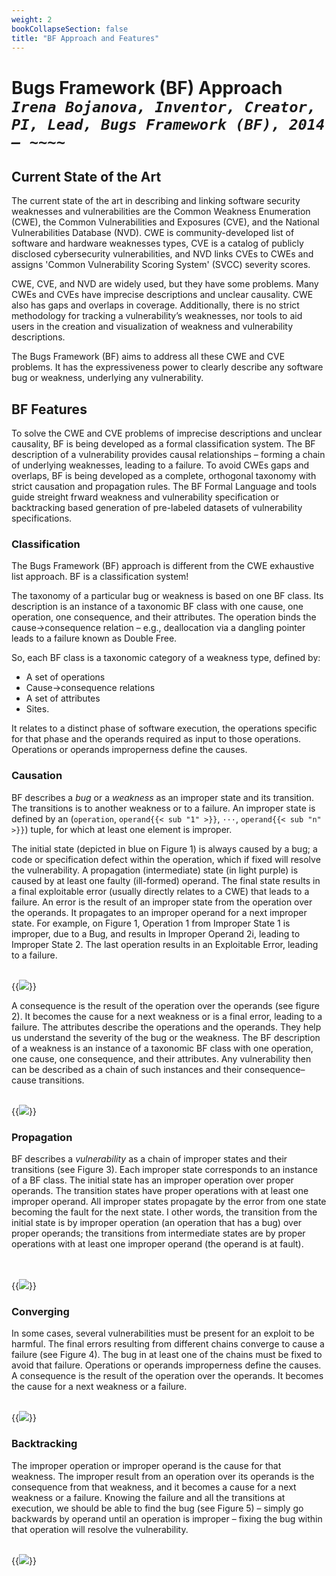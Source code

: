```yaml
---
weight: 2
bookCollapseSection: false
title: "BF Approach and Features"
---
```

# Bugs Framework (BF) Approach<br/>_`Irena Bojanova, Inventor, Creator, PI, Lead, Bugs Framework (BF), 2014 – ~~~~`_

## Current State of the Art

The current state of the art in describing and linking software security weaknesses and vulnerabilities are the Common Weakness Enumeration (CWE), the Common Vulnerabilities and Exposures (CVE), and the National Vulnerabilities Database (NVD). CWE is community-developed list of software and hardware weaknesses types, CVE is a catalog of publicly disclosed cybersecurity vulnerabilities, and NVD links CVEs to CWEs and assigns 'Common Vulnerability Scoring System' (SVCC) severity scores.

CWE, CVE, and NVD are widely used, but they have some problems. Many CWEs and CVEs have imprecise descriptions and unclear causality. CWE also has gaps and overlaps in coverage. Additionally, there is no strict methodology for tracking a vulnerability’s weaknesses, nor tools to aid users in the creation and visualization of weakness and vulnerability  descriptions. 

The Bugs Framework (BF) aims to address all these CWE and CVE problems. It has the expressiveness power to clearly describe any software bug or weakness, underlying any vulnerability.

## BF Features

To solve the CWE and CVE problems of imprecise descriptions and unclear causality, BF is being developed as a formal  classification system. The BF description of a vulnerability provides causal relationships – forming a chain of underlying weaknesses, leading to a failure. To avoid CWEs gaps and overlaps, BF is being developed as a complete, orthogonal taxonomy with strict causation and propagation rules. The BF Formal Language and tools guide streight frward weakness and vulnerability specification or backtracking based generation of pre-labeled datasets of vulnerability specifications.

### Classification

The Bugs Framework (BF) approach is different from the CWE exhaustive list approach. BF is a classification system! 

The taxonomy of a particular bug or weakness is based on one BF class. Its description is an instance of a taxonomic BF class with one cause, one operation, one consequence, and their attributes. The operation binds the cause→consequence relation – e.g., deallocation via a dangling pointer leads to a failure known as Double Free.

So, each BF class is a taxonomic  category  of  a  weakness type, defined by:

*   A set of operations
*   Cause→consequence relations
*   A set of attributes
*   Sites.

It relates to a distinct phase of software execution, the operations specific for that phase and the operands required as input to those operations. Operations or operands improperness define the causes. 

### Causation

BF describes a _bug_ or a _weakness_ as an improper state and its transition. The transitions is to another weakness or to a failure. An improper state is defined by an (`operation`, `operand{{< sub "1" >}}`, `···`, `operand{{< sub "n" >}}`) tuple, for which at least one element is improper. 

The initial state (depicted in blue on Figure 1) is always caused by a bug; a code or specification defect within the operation, which if fixed will resolve the vulnerability. A propagation (intermediate) state (in light purple) is caused by at least one faulty (ill-formed) operand. The final state results in a final exploitable error (usually directly relates to a CWE) that leads to a failure. An error is the result of an improper state from the operation over the operands. It propagates to an improper operand for a next improper state. For example, on Figure 1, Operation 1 from Improper State 1 is improper, due to a Bug, and results in Improper Operand 2i, leading to Improper State 2. The last operation results in an Exploitable Error, leading to a failure.

<br/>
 {{<img src="images/BF Models/BF Causation.svg" caption="Figure 1. BF Causality -- a bug or a weakness relates to an improper state and its transition. The transition is to another weakness or to a failure." >}}
<br/>

A consequence is the result of the operation over the operands (see figure 2). It becomes the cause for a next weakness or is a final error, leading to a failure. The attributes describe the operations and the operands. They help us understand the severity of the bug or the weakness. The BF description of a weakness is an instance of a taxonomic BF class with one operation, one cause, one consequence, and their attributes. Any vulnerability then can be described as a chain of such instances and their consequence–cause transitions.

<br/>
 {{<img src="images/BF Models/BF Cause-Consequence-Cause.svg" caption="Figure 2. A consequence is the result of the operation over the operands. It becomes the cause for a next weakness or is a final exploitable error, leading to a failure." >}}
<br/>

### Propagation 

BF describes a _vulnerability_ as a chain of improper states and their transitions (see Figure 3). Each improper state corresponds to an instance of a BF class. The initial state has an improper operation over proper operands. The transition states have proper operations with at least one improper operand. All improper states propagate by the error from one state becoming the fault for the next state. I other words, the transition from the initial state is by improper operation (an operation that has a bug) over proper operands; the transitions from intermediate states are by proper operations with at least one improper operand (the operand is at fault).

<br/><br/>
{{<img src="images/BF Models/BF Chaining.svg" caption="Figure 3. BF features: Chaining weaknesses – A vulnerability as a chain of improper states and their transitions" >}}
<br/>

### Converging

In some cases, several vulnerabilities must be present for an exploit to be harmful. The final errors resulting from different chains converge to cause a failure (see  Figure 4). The bug in at least one of the chains must be fixed to avoid that failure. Operations or operands improperness define the causes. A consequence is the result of the operation over the operands. It becomes the cause for a next weakness or a failure. 

<br/>
 {{<img src="images/BF Models/BF Converging.svg" caption="Figure 4. Converging software security vulnerabilities, leading to a security failure." >}}
<br/>

### Backtracking

The improper operation or improper operand is the cause for that weakness. The improper result from an operation over its operands is the consequence from that weakness, and it becomes a cause for a next weakness or a failure. Knowing the failure and all the transitions at execution, we should be able to find the bug (see Figure 5) – simply go backwards by operand until an operation is improper – fixing the bug within that operation will resolve the vulnerability.

<br/>
 {{<img src="images/BF Models/BF Backtracking.svg" caption="Figure 5. BF features: Backtracking from a failure to the bug – knowing the failure, go backwards by improper operand until an operation is improper – fixing the bug within that operation will resolve the vulnerability." >}}
<br/>

<!-- The Bugs Framework (BF) is being created as a classification system of software security bugs, faults, and weaknesses that allows unambiguous formal specification of the software security vulnerabilities that exploit them. Please visit the appropriate webpages to see details on the following BF components:

<div style="text-indent: 40px">

➢ _Bugs models_ with possible flow of operations

➢ A structured, complete, orthogonal, language and domain independent weakness _[taxonomy](/BF/info/bf-classes)_

➢ A  _[vulnerability model](/BF/info/vulnerability-model/bf-vulnerability-model/)_ of weakness chains leading to failures

➢ An _LL(1) formal language_ for specification of weaknesses and vulnerabilities

➢ A _database_ for querying weakness and vulnerability repositories and scoring systems towards BF

➢ _Tools_ for generation of BF CWE  and BF CVE formal specifications and  visualization of BF classes and BF specifications.  -->